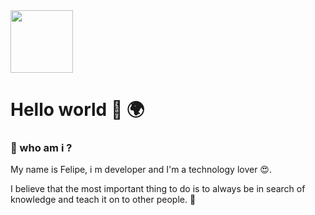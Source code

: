 <img src="https://miro.medium.com/max/3200/1*0KFB17_NGTPB0XWyc4BSgQ.jpeg"  height="100px">

# Hello world  👋 🌍


### 🤳 who am i ?
My name is Felipe, i m developer and I'm a technology lover 😍.


I believe that the most important thing to do is to always be
in search of knowledge and teach it on to other people. 🔭




